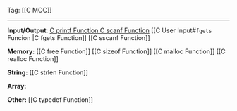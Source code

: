 Tag: [[C MOC]]

---
**Input/Output**:
[C printf Function ](C%20Print%20Output.md) 
[C scanf Function](C%20User%20Input.md)
[[C User Input#`fgets` Funcion |C fgets Function]]
[[C sscanf Function]]

**Memory:**
[[C free Function]]
[[C sizeof Function]]
[[C malloc Function]]
[[C realloc Function]]

**String:**
[[C strlen Function]]

**Array:**


**Other:**
[[C typedef Function]]


